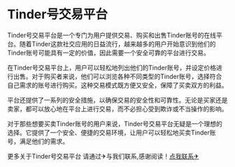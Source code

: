 # Tinder号交易平台

Tinder号交易平台是一个专门为用户提供交易、购买和出售Tinder账号的在线平台。随着Tinder这款社交应用的日益流行，越来越多的用户开始意识到他们的Tinder账号可能具有一定的价值，因此需要一个安全可靠的平台进行交易。

在Tinder号交易平台上，用户可以轻松地列出他们的Tinder账号，并设定价格进行出售。对于购买者来说，他们可以浏览各种不同类型的Tinder账号，选择符合自己需求的账号进行购买。这种交易模式既方便又安全，保障了买卖双方的利益。

平台还提供了一系列的安全措施，以确保交易的安全性和可靠性。无论是买家还是卖家，都可以放心地在平台上进行交易，而不必担心受到欺诈或不当操作的影响。

对于那些想要买卖Tinder账号的用户来说，Tinder号交易平台无疑是一个理想的选择。它提供了一个安全、便捷的交易环境，让用户可以轻松地买卖Tinder账号，满足他们的需求。

更多关于Tinder号交易平台 请通过✈与我们联系,感谢阅读！[点我联系✈](https://doc.G208.com)
